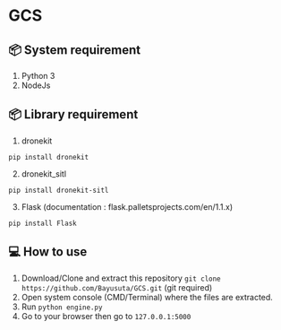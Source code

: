 # GCS

## :package: System requirement
1. Python 3
2. NodeJs

## :package: Library requirement
1. dronekit
```console
pip install dronekit
```
2. dronekit_sitl
```console
pip install dronekit-sitl
```
3. Flask (documentation : flask.palletsprojects.com/en/1.1.x)
```console
pip install Flask
```

## :computer: How to use
1. Download/Clone and extract this repository `git clone https://github.com/Bayusuta/GCS.git` (git required)
2. Open system console (CMD/Terminal) where the files are extracted.
3. Run `python engine.py`
4. Go to your browser then go to `127.0.0.1:5000`


